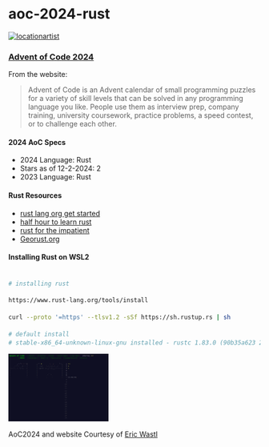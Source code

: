 # aoc-2024-rust
<p align="left"> <a href="https://twitter.com/locationartist" target="blank"><img src="https://img.shields.io/twitter/follow/locationartist?logo=twitter&style=for-the-badge" alt="locationartist" /></a> </p>

### [Advent of Code 2024](https://adventofcode.com/)

From the website: 
> Advent of Code is an Advent calendar of small programming puzzles for a variety of skill levels that can be solved in any programming language you like. People use them as interview prep, company training, university coursework, practice problems, a speed contest, or to challenge each other.

#### 2024 AoC Specs
- 2024 Language: Rust 
- Stars as of 12-2-2024: 2 
- 2023 Language: Rust 

#### Rust Resources
- [rust lang org get started](https://www.rust-lang.org/learn/get-started)
- [half hour to learn rust](https://fasterthanli.me/articles/a-half-hour-to-learn-rust)
- [rust for the impatient](https://www.youtube.com/watch?v=br3GIIQeefY)
- [Georust.org](https://georust.org/)


#### Installing Rust on WSL2 
```bash

# installing rust 

https://www.rust-lang.org/tools/install 

curl --proto '=https' --tlsv1.2 -sSf https://sh.rustup.rs | sh

# default install 
# stable-x86_64-unknown-linux-gnu installed - rustc 1.83.0 (90b35a623 2024-11-26)

```
 <img src="images/aoc_12_6_2024.png" width="200" alt="Advent of Code 2024 4 stars December 6th">

AoC2024 and website Courtesy of [Eric Wastl](https://was.tl/)



